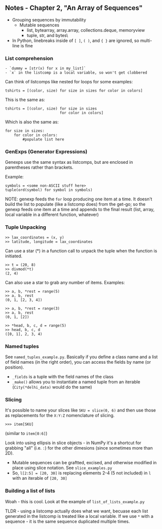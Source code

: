 ## Notes - Chapter 2, "An Array of Sequences"

- Grouping sequences by immutability 
    - Mutable sequences
        - list, bytearray, array.array, collections.deque, memoryview
        - tuple, str, and bytes\
- In Python, linebreaks inside of `[ ]`, `( )`, and `{ }` are ignored, so multi-line is fine

### List comprehension
    - `dummy = [str(x) for x in my_list]`
    - `x` in the listcomp is a local variable, so won't get clobbered

Can think of listcomps like nested for loops for some examples:
```
tshirts = [(color, size) for size in sizes for color in colors]
```

This is the same as:
```
tshirts = [(color, size) for size in sizes 
                         for color in colors]
```

Which is also the same as:
```
for size in sizes:
    for color in colors:
        #populate list here
```

### GenExps (Generator Expressions)
Genexps use the same syntax as listcomps, but are enclosed in parentheses rather than brackets.

Example:
```
symbols = <some non-ASCII stuff here>
tuple(ord(symbol) for symbol in symbols)
```

NOTE: genexp feeds the `for` loop producing one item at a time. It doesn't build the list to populate (like a listcomp does) from the get-go; so the genexp feeds one item at a time and appends to the final result (list, array, local variable in a different function, whatever)

### Tuple Unpacking
```
>> lax_coordinates = (x, y)
>> latitude, longitude = lax_coordinates 
``` 

Can use a star (*) in a function call to unpack the tuple when the function is initiated. 
```
>> t = (20, 8)
>> divmod(*t)
(2, 4)
```

Can also use a star to grab any number of items. Examples:
```
>> a, b, *rest = range(5)
>> a, b, rest
(0, 1, [2, 3, 4])

>> a, b, *rest = range(3)
>> a, b, rest
(0, 1, [2])

>> *head, b, c, d = range(5)
>> head, b, c, d
([0, 1], 2, 3, 4)
```

### Named tuples
See `named_tuples_example.py`. Basically if you define a class name and a list of field names (in the right order), you can access the fields by name (or position). 
- `_fields` is a tuple with the field names of the class
- `_make()` allows you to instantiate a named tuple from an iterable (`City(*delhi_data)` would do the same)

### Slicing
It's possible to name your slices like `SKU = slice(0, 6)` and then use those as replacements for the `X:Y:Z` nomenclature of slicing. 
```
>>> item[SKU] 
```
(similar to `item[0:6]`)

Look into using ellipsis in slice objects - in NumPy it's a shortcut for grabbing "all" (i.e. `:`) for the other dimesions (since sometimes more than 2D).

- Mutable sequences can be graftted, excised, and otherwise modified in place using slice notation. See `slice_examples.py`
- So, `l[2:5] = [20, 30]` is replacing elements 2-4 (5 not included) in `l` with an iterable of `[20, 30]`

### Building a list of lists
Woah - this is cool. Look at the example of `list_of_lists_example.py`

TLDR - using a listcomp actually does what we want, becuase each list generated in the listcomp is treated like a local variable. If we use `*` with a sequence - it is the same sequence duplicated multiple times. 